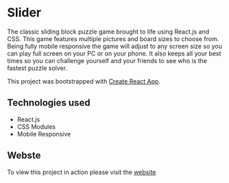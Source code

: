 # Slider

The classic sliding block puzzle game brought to life using React.js and CSS. This game features multiple pictures and board sizes to choose from. Being fully mobile responsive the game will adjust to any screen size so you can play full screen on your PC or on your phone. It also keeps all your best times so you can challenge yourself and your friends to see who is the fastest puzzle solver.

This project was bootstrapped with [Create React App](https://github.com/facebook/create-react-app).

## Technologies used

- React.js
- CSS Modules
- Mobile Responsive

## Webste

To view this project in action please visit the [website](https://slider.adamshaw.dev/) 

